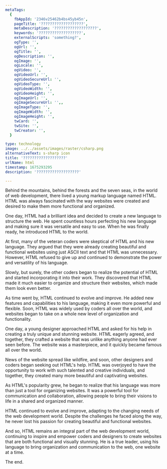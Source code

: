 ```yaml
---
metaTags:
  {
    fbAppId: '2346v25462b4bs45yb45n',
    pageTitle: '???????????????????',
    metaDescription: '???????????????????',
    keywords: '???????????????????',
    externalScripts: 'something?',
    ogType: '',
    ogUrl: '',
    ogTitle: '',
    ogDescription: '',
    ogImage: '',
    ogLocale: '',
    ogVideo: '',
    ogVideoUrl: '',
    ogVideoSecureUrl: '',
    ogVideoType: '',
    ogVideoWidth: '',
    ogVideoHeight: '',
    ogImageUrl: '',
    ogImageSecureUrl: '',,
    ogImageType: '',
    ogImageWidth: '',
    ogImageHeight: '',
    twCard: '',
    twSite: '',
    twCreator: '',
  }

type: technology
image: ../../assets/images/raster/csharp.png
alternativeText: s-sharp icon
title: '???????????????????'
urlName: html
timestamp: 1675293295
description: '???????????????????'

---
```


Behind the mountains, behind the forests and the seven seas, in the world of web development, there lived a young markup language named HTML. HTML was always fascinated with the way websites were created and desired to make them more functional and organized.

One day, HTML had a brilliant idea and decided to create a new language to structure the web. He spent countless hours perfecting his new language and making sure it was versatile and easy to use. When he was finally ready, he introduced HTML to the world.

At first, many of the veteran coders were skeptical of HTML and his new language. They argued that they were already creating beautiful and functional websites using just ASCII text and that HTML was unnecessary. However, HTML refused to give up and continued to demonstrate the power and versatility of his language.

Slowly, but surely, the other coders began to realize the potential of HTML and started incorporating it into their work. They discovered that HTML made it much easier to organize and structure their websites, which made them look even better.

As time went by, HTML continued to evolve and improve. He added new features and capabilities to his language, making it even more powerful and flexible. Soon, HTML was widely used by coders all over the world, and websites began to take on a whole new level of organization and functionality.

One day, a young designer approached HTML and asked for his help in creating a truly unique and stunning website. HTML eagerly agreed, and together, they crafted a website that was unlike anything anyone had ever seen before. The website was a masterpiece, and it quickly became famous all over the world.

News of the website spread like wildfire, and soon, other designers and coders began seeking out HTML's help. HTML was overjoyed to have the opportunity to work with such talented and creative individuals, and together, they created many more beautiful and captivating websites.

As HTML's popularity grew, he began to realize that his language was more than just a tool for organizing websites. It was a powerful tool for communication and collaboration, allowing people to bring their visions to life in a shared and organized manner.

HTML continued to evolve and improve, adapting to the changing needs of the web development world. Despite the challenges he faced along the way, he never lost his passion for creating beautiful and functional websites.

And so, HTML remains an integral part of the web development world, continuing to inspire and empower coders and designers to create websites that are both functional and visually stunning. He is a true leader, using his language to bring organization and communication to the web, one website at a time.

The end.
